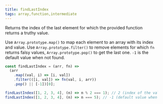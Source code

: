 ```yaml
---
title: findLastIndex
tags: array,function,intermediate
---
```


Returns the index of the last element for which the provided function returns a truthy value.

Use `Array.prototype.map()` to map each element to an array with its index and value.
Use `Array.prototype.filter()` to remove elements for which `fn` returns falsy values, `Array.prototype.pop()` to get the last one.
`-1` is the default value when not found.

```js
const findLastIndex = (arr, fn) =>
  (arr
    .map((val, i) => [i, val])
    .filter(([i, val]) => fn(val, i, arr))
    .pop() || [-1])[0];
```

```js
findLastIndex([1, 2, 3, 4], (n) => n % 2 === 1); // 2 (index of the value 3)
findLastIndex([1, 2, 3, 4], (n) => n === 5); // -1 (default value when not found)
```
